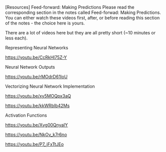 [Resources] Feed-forward: Making Predictions
Please read the corresponding section in the notes called Feed-forwad: Making Predictions.  You can either watch these videos first, after, or before reading this section of the notes - the choice here is yours.

There are a lot of videos here but they are all pretty short (~10 minutes or less each).

Representing Neural Networks

https://youtu.be/CcRkHl75Z-Y

Neural Network Outputs

https://youtu.be/rMOdrD61IoU

Vectorizing Neural Network Implementation

https://youtu.be/xy5MOQpx3aQ

https://youtu.be/kkWRbIb42Ms

Activation Functions

https://youtu.be/Xvg00QnyaIY

https://youtu.be/NkOv_k7r6no

https://youtu.be/P7_jFxTtJEo
